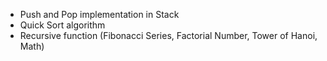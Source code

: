 * Push and Pop implementation in Stack 
* Quick Sort algorithm
* Recursive function
(Fibonacci Series, Factorial Number, Tower of Hanoi, Math)
